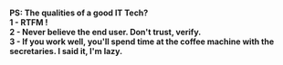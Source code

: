 <h4>
PS:
The qualities of a good IT Tech?<br>
1 - RTFM !<br>
2 - Never believe the end user. Don't trust, verify.<br>
3 - If you work well, you'll spend time at the coffee machine with the secretaries. I said it, I'm lazy.
</h4>
